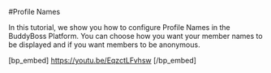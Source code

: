 #Profile Names

In this tutorial, we show you how to configure Profile Names in the BuddyBoss Platform. You can choose how you want your member names to be displayed and if you want members to be anonymous.

[bp_embed] https://youtu.be/EqzctLFvhsw [/bp_embed]